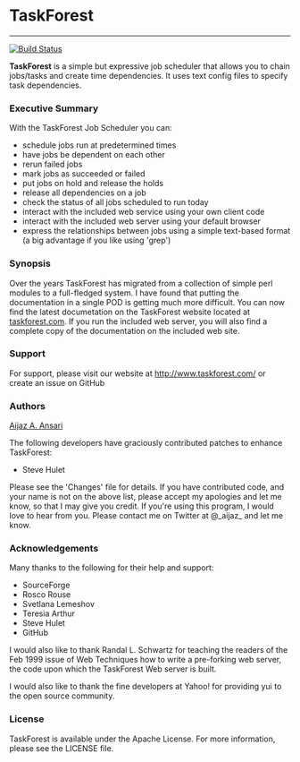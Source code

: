 # TaskForest
---
[![Build Status](https://travis-ci.org/aijaz/taskforest.svg?branch=master)](https://travis-ci.org/aijaz/taskforest)

**TaskForest** is a simple but expressive job scheduler that allows you to
chain jobs/tasks and create time dependencies. It uses text config files to
specify task dependencies.

### Executive Summary 

With the TaskForest Job Scheduler you can:

- schedule jobs run at predetermined times
- have jobs be dependent on each other
- rerun failed jobs
- mark jobs as succeeded or failed
- put jobs on hold and release the holds
- release all dependencies on a job
- check the status of all jobs scheduled to run today
- interact with the included web service using your own client code
- interact with the included web server using your default browser
- express the relationships between jobs using a simple text-based format (a big advantage if you like using 'grep')

### Synopsis

Over the years TaskForest has migrated from a collection of simple perl
modules to a full-fledged system. I have found that putting the
documentation in a single POD is getting much more difficult. You can
now find the latest documetation on the TaskForest website located at [taskforest.com](http://www.taskforest.com/). If you run the included web server, you will also find a complete copy
of the documentation on the included web site.

### Support 

For support, please visit our website at http://www.taskforest.com/ or
create an issue on GitHub

### Authors

[Aijaz A. Ansari](http://aijaz.net/)

The following developers have graciously contributed patches to enhance TaskForest:

-  Steve Hulet

Please see the 'Changes' file for details. If you have contributed code,
and your name is not on the above list, please accept my apologies and
let me know, so that I may give you credit.
If you're using this program, I would love to hear from you. Please contact me on Twitter at @\_aijaz\_ and let me know.

### Acknowledgements

Many thanks to the following for their help and support:

- SourceForge
- Rosco Rouse
- Svetlana Lemeshov
- Teresia Arthur
- Steve Hulet
- GitHub

I would also like to thank Randal L. Schwartz for teaching the readers
of the Feb 1999 issue of Web Techniques how to write a pre-forking web
server, the code upon which the TaskForest Web server is built.

I would also like to thank the fine developers at Yahoo! for providing
yui to the open source community.

### License

TaskForest is available under the Apache License. For more information, please see the LICENSE file.

